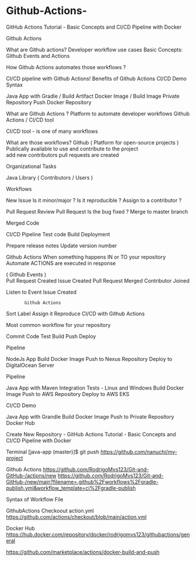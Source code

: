 # Github-Actions-



GitHub Actions Tutorial - Basic Concepts and CI/CD Pipeline with Docker


Github Actions 

What are Github actions?
Developer workflow use cases
Basic Concepts: Github Events and Actions 

How Github Actions automates those workflows ?

CI/CD pipeline with Github Actions!
Benefits of Github Actions CI/CD
Demo
Syntax 

Java App with Gradle / Build Artifact
Docker Image / Build Image
Private Repository Push Docker Repository

What are Github Actions ?
Platform to automate developer workflows
Github Actions / CI/CD tool 

CI/CD tool - is one of many workflows 

What are those workflows?
Github ( Platform for open-source projects ) 
Publically available to use and contribute to the project  
add new contributors 
pull requests are created 

Organizational Tasks

Java Library ( Contributors / Users )
 
Workflows 
 
New Issue 
Is it minor/major ?
Is it reproducible ? 
Assign to a contributor ?

Pull Request 
Review Pull Request 
Is the bug fixed ? 
Merge to master branch 

Merged Code 

CI/CD Pipeline 
Test code 
Build 
Deployment 

Prepare release notes
Update version number  

Github Actions 
When something happens IN or TO your repository 
Automate ACTIONS are executed in response 

( Github Events )  
Pull Request Created 
Issue Created 
Pull Request Merged 
Contributor Joined 

Listen to Event 
Issue Created 

           Github Actions 
    
Sort 
Label
Assign it 
Reproduce
CI/CD with Github Actions 

Most common workflow for your repository 

Commit Code 
Test
Build
Push 
Deploy

Pipeline 

NodeJs App
Build Docker Image
Push to Nexus Repository
Deploy to DigitalOcean Server 

Pipeline 

Java App with Maven
Integration Tests - Linux and Windows
Build Docker Image 
Push to AWS Repository 
Deploy to AWS EKS 

CI/CD Demo 

Java App with Grandle 
Build Docker Image 
Push to Private Repository Docker Hub 

Create 
New Repository - GitHub Actions Tutorial - Basic Concepts and CI/CD Pipeline with Docker

Terminal 
[java-app (master)]$ git push 
https://github.com/nanuchi/my-project 

Github Actions 
https://github.com/RodrigoMvs123/Git-and-GitHub-/actions/new
https://github.com/RodrigoMvs123/Git-and-GitHub-/new/main?filename=.github%2Fworkflows%2Fgradle-publish.yml&workflow_template=ci%2Fgradle-publish

Syntax of Workflow File 


GithubActions
Checkoout 
action.yml 
https://github.com/actions/checkout/blob/main/action.yml

Docker Hub
https://hub.docker.com/repository/docker/rodrigomvs123/githubactions/general

https://github.com/marketplace/actions/docker-build-and-push


